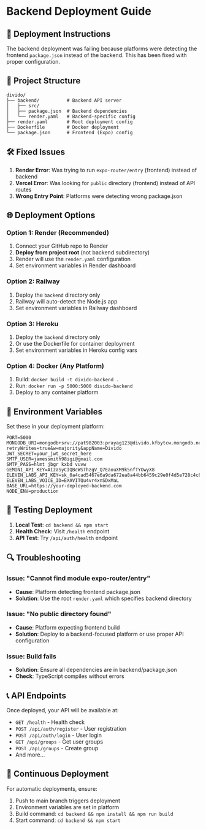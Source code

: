 # Backend Deployment Guide

## 🚀 Deployment Instructions

The backend deployment was failing because platforms were detecting the frontend `package.json` instead of the backend. This has been fixed with proper configuration.

## 📁 Project Structure
```
divido/
├── backend/          # Backend API server
│   ├── src/
│   ├── package.json  # Backend dependencies
│   └── render.yaml   # Backend-specific config
├── render.yaml       # Root deployment config
├── Dockerfile        # Docker deployment
└── package.json      # Frontend (Expo) config
```

## 🛠️ Fixed Issues

1. **Render Error**: Was trying to run `expo-router/entry` (frontend) instead of backend
2. **Vercel Error**: Was looking for `public` directory (frontend) instead of API routes
3. **Wrong Entry Point**: Platforms were detecting wrong package.json

## 🌐 Deployment Options

### Option 1: Render (Recommended)
1. Connect your GitHub repo to Render
2. **Deploy from project root** (not backend subdirectory)
3. Render will use the `render.yaml` configuration
4. Set environment variables in Render dashboard

### Option 2: Railway
1. Deploy the `backend` directory only
2. Railway will auto-detect the Node.js app
3. Set environment variables in Railway dashboard

### Option 3: Heroku
1. Deploy the `backend` directory only
2. Or use the Dockerfile for container deployment
3. Set environment variables in Heroku config vars

### Option 4: Docker (Any Platform)
1. Build: `docker build -t divido-backend .`
2. Run: `docker run -p 5000:5000 divido-backend`
3. Deploy to any container platform

## 🔧 Environment Variables

Set these in your deployment platform:

```env
PORT=5000
MONGODB_URI=mongodb+srv://pat982003:prayag123@divido.kfbytcw.mongodb.net/?retryWrites=true&w=majority&appName=Divido
JWT_SECRET=your_jwt_secret_here
SMTP_USER=jamessmith98igi@gmail.com
SMTP_PASS=hlmt jbgr kxbd vuvw
GEMINI_API_KEY=AIzaSyCIQBcWSThzgV_Q7EaouXM9k5nfTYOwyX8
ELEVEN_LABS_API_KEY=sk_0a4cad5467e6a9da672ea8a44bb6459c29e0f4d5e728c4c8
ELEVEN_LABS_VOICE_ID=EXAVITQu4vr4xnSDxMaL
BASE_URL=https://your-deployed-backend.com
NODE_ENV=production
```

## 🧪 Testing Deployment

1. **Local Test**: `cd backend && npm start`
2. **Health Check**: Visit `/health` endpoint
3. **API Test**: Try `/api/auth/health` endpoint

## 🔍 Troubleshooting

### Issue: "Cannot find module expo-router/entry"
- **Cause**: Platform detecting frontend package.json
- **Solution**: Use the root `render.yaml` which specifies backend directory

### Issue: "No public directory found"
- **Cause**: Platform expecting frontend build
- **Solution**: Deploy to a backend-focused platform or use proper API configuration

### Issue: Build fails
- **Solution**: Ensure all dependencies are in backend/package.json
- **Check**: TypeScript compiles without errors

## 📞 API Endpoints

Once deployed, your API will be available at:
- `GET /health` - Health check
- `POST /api/auth/register` - User registration
- `POST /api/auth/login` - User login
- `GET /api/groups` - Get user groups
- `POST /api/groups` - Create group
- And more...

## 🔄 Continuous Deployment

For automatic deployments, ensure:
1. Push to main branch triggers deployment
2. Environment variables are set in platform
3. Build command: `cd backend && npm install && npm run build`
4. Start command: `cd backend && npm start`

